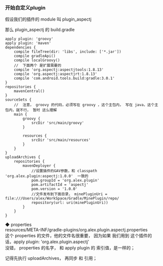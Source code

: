 ### 开始自定义plugin  
假设我们的插件的 module 叫 plugin_aspectj  

那么 plugin_aspectj 的 build.gradle   
```
apply plugin: 'groovy'
apply plugin: 'maven'
dependencies {
    compile fileTree(dir: 'libs', include: ['*.jar'])
    compile gradleApi()
    compile localGroovy()
    //  下面两个 是扩展需要的  
    compile 'org.aspectj:aspectjtools:1.8.13'
    compile 'org.aspectj:aspectjrt:1.8.13'
    compile 'com.android.tools.build:gradle:3.0.1'
}
repositories {
    mavenCentral()
}
sourceSets {
    //  注意， groovy 的代码，必须写在 groovy ，这个主包内， 写在 java，这个主包内，就不行， 暂时 这么理解  
    main {
        groovy {
            srcDir 'src/main/groovy'
        }

        resources {
            srcDir 'src/main/resources'
        }
    }
}
uploadArchives {
    repositories {
        mavenDeployer {
            //设置插件的GAV参数，和 classpath 'org.alex.plugin:aspectj:1.0.0'  一致的
            pom.groupId = 'org.alex.plugin'
            pom.artifactId = 'aspectj'
            pom.version = '1.0.0'
            //文件发布到下面目录， minePluginUri = file:///Users/alex/WorkSpace/Gradle/MinePlugin/repo/  
            repository(url: uri(minePluginUri))
        }
    }
}

```  

◆  properties    
resources/META-INF/gradle-plugins/org.alex.plugin.aspectj.properties  
这个 properties 的文件，他的文件名很重要， 因为如果 我们用到  这个插件的话，apply plugin: 'org.alex.plugin.aspectj'    
没错， properties 的名字， 和 apply plugin 的 索引值，是一样的；  

记得先执行 uploadArchives， 再同步 和 引用；  
